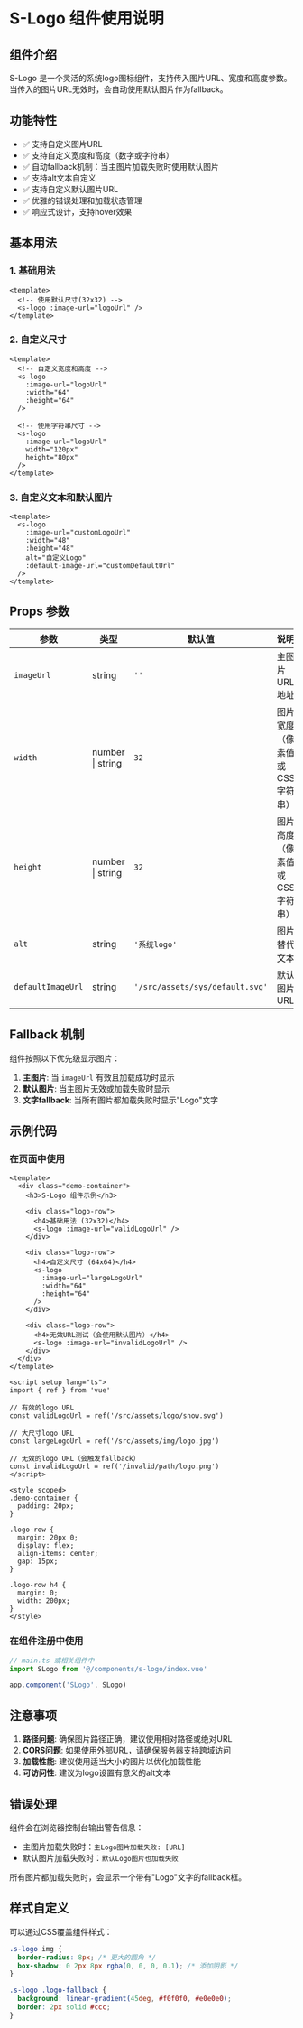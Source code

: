 # S-Logo 组件使用说明

## 组件介绍

S-Logo 是一个灵活的系统logo图标组件，支持传入图片URL、宽度和高度参数。当传入的图片URL无效时，会自动使用默认图片作为fallback。

## 功能特性

- ✅ 支持自定义图片URL
- ✅ 支持自定义宽度和高度（数字或字符串）
- ✅ 自动fallback机制：当主图片加载失败时使用默认图片
- ✅ 支持alt文本自定义
- ✅ 支持自定义默认图片URL
- ✅ 优雅的错误处理和加载状态管理
- ✅ 响应式设计，支持hover效果

## 基本用法

### 1. 基础用法

```vue
<template>
  <!-- 使用默认尺寸(32x32) -->
  <s-logo :image-url="logoUrl" />
</template>
```

### 2. 自定义尺寸

```vue
<template>
  <!-- 自定义宽度和高度 -->
  <s-logo 
    :image-url="logoUrl" 
    :width="64" 
    :height="64" 
  />
  
  <!-- 使用字符串尺寸 -->
  <s-logo 
    :image-url="logoUrl" 
    width="120px" 
    height="80px" 
  />
</template>
```

### 3. 自定义文本和默认图片

```vue
<template>
  <s-logo 
    :image-url="customLogoUrl"
    :width="48"
    :height="48"
    alt="自定义Logo"
    :default-image-url="customDefaultUrl"
  />
</template>
```

## Props 参数

| 参数 | 类型 | 默认值 | 说明 |
|------|------|--------|------|
| `imageUrl` | string | `''` | 主图片URL地址 |
| `width` | number \| string | `32` | 图片宽度（像素值或CSS字符串） |
| `height` | number \| string | `32` | 图片高度（像素值或CSS字符串） |
| `alt` | string | `'系统logo'` | 图片替代文本 |
| `defaultImageUrl` | string | `'/src/assets/sys/default.svg'` | 默认图片URL |

## Fallback 机制

组件按照以下优先级显示图片：

1. **主图片**: 当 `imageUrl` 有效且加载成功时显示
2. **默认图片**: 当主图片无效或加载失败时显示
3. **文字fallback**: 当所有图片都加载失败时显示"Logo"文字

## 示例代码

### 在页面中使用

```vue
<template>
  <div class="demo-container">
    <h3>S-Logo 组件示例</h3>
    
    <div class="logo-row">
      <h4>基础用法 (32x32)</h4>
      <s-logo :image-url="validLogoUrl" />
    </div>
    
    <div class="logo-row">
      <h4>自定义尺寸 (64x64)</h4>
      <s-logo 
        :image-url="largeLogoUrl" 
        :width="64" 
        :height="64" 
      />
    </div>
    
    <div class="logo-row">
      <h4>无效URL测试（会使用默认图片）</h4>
      <s-logo :image-url="invalidLogoUrl" />
    </div>
  </div>
</template>

<script setup lang="ts">
import { ref } from 'vue'

// 有效的logo URL
const validLogoUrl = ref('/src/assets/logo/snow.svg')

// 大尺寸logo URL
const largeLogoUrl = ref('/src/assets/img/logo.jpg')

// 无效的logo URL（会触发fallback）
const invalidLogoUrl = ref('/invalid/path/logo.png')
</script>

<style scoped>
.demo-container {
  padding: 20px;
}

.logo-row {
  margin: 20px 0;
  display: flex;
  align-items: center;
  gap: 15px;
}

.logo-row h4 {
  margin: 0;
  width: 200px;
}
</style>
```

### 在组件注册中使用

```typescript
// main.ts 或相关组件中
import SLogo from '@/components/s-logo/index.vue'

app.component('SLogo', SLogo)
```

## 注意事项

1. **路径问题**: 确保图片路径正确，建议使用相对路径或绝对URL
2. **CORS问题**: 如果使用外部URL，请确保服务器支持跨域访问
3. **加载性能**: 建议使用适当大小的图片以优化加载性能
4. **可访问性**: 建议为logo设置有意义的alt文本

## 错误处理

组件会在浏览器控制台输出警告信息：
- 主图片加载失败时：`主Logo图片加载失败: [URL]`
- 默认图片加载失败时：`默认Logo图片也加载失败`

所有图片都加载失败时，会显示一个带有"Logo"文字的fallback框。

## 样式自定义

可以通过CSS覆盖组件样式：

```css
.s-logo img {
  border-radius: 8px; /* 更大的圆角 */
  box-shadow: 0 2px 8px rgba(0, 0, 0, 0.1); /* 添加阴影 */
}

.s-logo .logo-fallback {
  background: linear-gradient(45deg, #f0f0f0, #e0e0e0);
  border: 2px solid #ccc;
}
